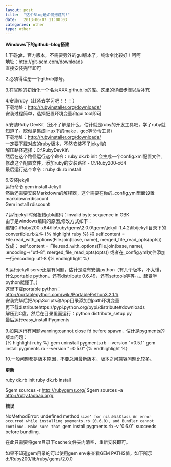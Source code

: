 ```yaml
---
layout: post
title:  "这个Blog是如何搭建的!"
date:   2013-06-07 11:00:03
categories: other
type: other
---
```


**Windows下的github-blog搭建**

1.下载git，官方版本，不需要另外的gui版本了，纯命令比较好！呵呵  
地址：http://git-scm.com/downloads  
直接安装完毕即可

2.必须得注册一个github账号。

3.在官网的初始化一个名为XXX.github.io的库。这里的详细步骤以后补充

4.安装ruby（赶紧去学习吧！！！）  
下载地址：http://rubyinstaller.org/downloads/  
安装过程简单，选择配置环境变量和gui tool即可

5.安装Ruby DevKit（还不了解是什么，估计就是ruby的开发工具吧，学了ruby就知道了。貌似是集成linux下的make，gcc等命令工具）  
下载地址：http://rubyinstaller.org/downloads/  
一定要下载对应的ruby版本，不然安装不了jekyll的  
解压路径选择：C:\RubyDevKit\  
然后在这个路径运行这个命令：ruby dk.rb init 会生成一个config.xml配置文件,修改这个配置文件，添加ruby的安装路径 - C:/Ruby200-x64  
最后运行这个命令：ruby dk.rb install

6.安装jekyll  
运行命令 gem install Jekyll  
然后还需要安装Markdown的解释器，这个需要在你的_config.yml里面设置markdown:rdiscount  
Gem install rdiscount

7.运行jekyll时候报错gbk编码：invalid byte sequence in GBK  
由于是windows编码的原因,修改方式如下：  
编辑C:\Ruby200-x64\lib\ruby\gems\2.0.0\gems\jekyll-1.4.2\lib\jekyll目录下的convertible.rb文件
{% highlight ruby %}
把
self.content = File.read_with_options(File.join(base, name),
                                              merged_file_read_opts(opts))
改成：
self.content = File.read_with_options(File.join(base, name), :encoding=>"utf-8",
                                              merged_file_read_opts(opts))
或者在_config.yml文件添加一行encoding: utf-8
{% endhighlight %}

8.运行jekyll serve还是有问题，估计是没有安装python（有几个版本，不太懂，什么portable python，还有distribute 0.6.49，还有settools等等。。。赶紧学python就懂了。）  
这里下载portable python：http://portablepython.com/wiki/PortablePython3.2.1.1/  
安装完毕后把App\Scripts和App目录添加到path环境变量  
再下载distributehttps://pypi.python.org/pypi/distribute#downloads  
解压到C盘，然后在目录里面运行：python distribute_setup.py  
最后运行easy_install Pygments

9.如果运行有问题warning:cannot close fd before spawn，估计是pygments的版本问题：  
{% highlight ruby %}
gem uninstall pygments.rb --version "=0.5.1"
gem install pygments.rb --version "=0.5.0"
{% endhighlight %}

10.一般问题都是版本原因，不要总用最新版本，版本之间兼容问题比较多。


**更新**

ruby dk.rb init
ruby dk.rb install


$gem sources -r http://rubygems.org/
$gem sources -a http://ruby.taobao.org/


**错误**

NoMethodError: undefined method `size' for nil:NilClass
An error occurred while installing pygments.rb (0.6.0), and Bundler cannot
continue.
Make sure that `gem install pygments.rb -v '0.6.0'` succeeds before bundling.

在此只需要将gem目录下cache文件夹内清空，重新安装即可。

如果不知道gem目录的可以使用gem env来查看GEM PATHS值，如下所示d:/Ruby200/lib/ruby/gems/2.0.0
